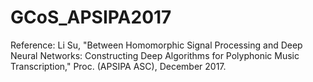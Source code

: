 # GCoS_APSIPA2017

Reference:
Li Su, "Between Homomorphic Signal Processing and Deep Neural Networks: 
Constructing Deep Algorithms for Polyphonic Music Transcription," Proc. 
(APSIPA ASC), December 2017.
